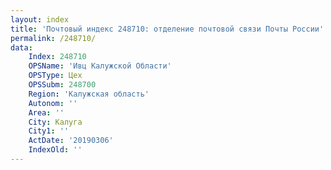 ```yaml
---
layout: index
title: 'Почтовый индекс 248710: отделение почтовой связи Почты России'
permalink: /248710/
data:
    Index: 248710
    OPSName: 'Ивц Калужской Области'
    OPSType: Цех
    OPSSubm: 248700
    Region: 'Калужская область'
    Autonom: ''
    Area: ''
    City: Калуга
    City1: ''
    ActDate: '20190306'
    IndexOld: ''
---
```

